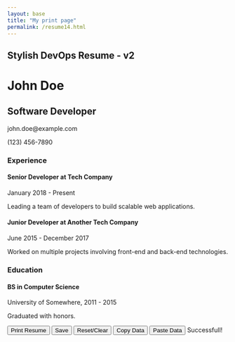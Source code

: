 ```yaml
---
layout: base
title: "My print page"
permalink: /resume14.html
---
```

<div class="container mt-5">
    <h2>Stylish DevOps Resume - v2</h2>
    <div id="resume" resumeid="resumeid01" contenteditable="true" class="printable-area rounded border p-3">
        <h1 id="name">John Doe</h1>
        <h2 id="title">Software Developer</h2>
        <p><i class="fas fa-envelope"></i> <span id="email">john.doe@example.com</span></p>
        <p><i class="fas fa-phone"></i> <span id="phone">(123) 456-7890</span></p>
        <h3>Experience</h3>
        <div class="resume-section">
            <h4>Senior Developer at Tech Company</h4>
            <p>January 2018 - Present</p>
            <p>Leading a team of developers to build scalable web applications.</p>
        </div>
        <div class="resume-section">
            <h4>Junior Developer at Another Tech Company</h4>
            <p>June 2015 - December 2017</p>
            <p>Worked on multiple projects involving front-end and back-end technologies.</p>
        </div>
        <h3>Education</h3>
        <div class="resume-section">
            <h4>BS in Computer Science</h4>
            <p>University of Somewhere, 2011 - 2015</p>
            <p>Graduated with honors.</p>
        </div>
    </div>
    <div class="mt-3 text-center">
        <button class="btn btn-primary" onclick="window.print()"><i class="fas fa-print me-2"></i> Print Resume</button>
        <button class="btn btn-primary btn-icon" id="saveResume"><i class="fas fa-save"></i> Save</button>
        <button class="btn btn-danger btn-icon" id="clearResume"><i class="fas fa-trash-alt"></i> Reset/Clear</button>
        <button class="btn btn-info btn-icon" id="copyResume"><i class="fas fa-copy"></i> Copy Data</button>
        <button class="btn btn-warning btn-icon" id="pasteResume"><i class="fas fa-clipboard"></i> Paste Data</button>
        <span id="successMessage" class="success-msg text-center">Successfull!</span>
    </div>
</div>

